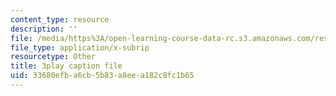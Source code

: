 ```yaml
---
content_type: resource
description: ''
file: /media/https%3A/open-learning-course-data-rc.s3.amazonaws.com/res-10-001-making-science-and-engineering-pictures-a-practical-guide-to-presenting-your-work-spring-2016/33680efba6cb5b83a8eea182c8fc1b65_DAyXoA2W7bU.vtt
file_type: application/x-subrip
resourcetype: Other
title: 3play caption file
uid: 33680efb-a6cb-5b83-a8ee-a182c8fc1b65
---
```

